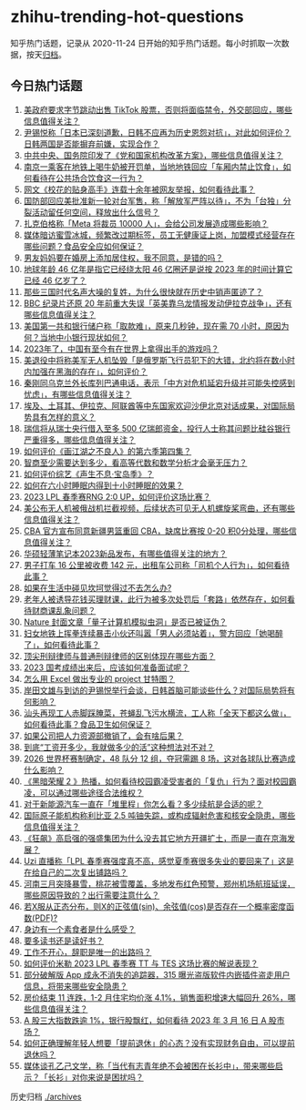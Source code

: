 # zhihu-trending-hot-questions

知乎热门话题，记录从 2020-11-24
日开始的知乎热门话题。每小时抓取一次数据，按天[归档](./archives)。

## 今日热门话题

<!-- BEGIN -->
<!-- 最后更新时间 Fri Mar 17 2023 04:00:37 GMT+0800 (China Standard Time) -->

1. [美政府要求字节跳动出售 TikTok 股票，否则将面临禁令，外交部回应，哪些信息值得关注？](https://www.zhihu.com/question/589962453)
1. [尹锡悦称「日本已深刻道歉，日韩不应再为历史恩怨对抗」，对此如何评价？日韩两国是否能摒弃前嫌，实现合作？](https://www.zhihu.com/question/589897589)
1. [中共中央、国务院印发了《党和国家机构改革方案》，哪些信息值得关注？](https://www.zhihu.com/question/589996896)
1. [南京一乘客在地铁上喝牛奶被开罚单，当地地铁回应「车厢内禁止饮食」，如何看待在公共场合饮食这一行为？](https://www.zhihu.com/question/589726175)
1. [网文《校花的贴身高手》连载十余年被网友举报，如何看待此事？](https://www.zhihu.com/question/589689512)
1. [国防部回应美批准新一轮对台军售，称「解放军严阵以待」，不为「台独」分裂活动留任何空间，释放出什么信号？](https://www.zhihu.com/question/589961157)
1. [扎克伯格称「Meta 将裁员 10000 人」，会给公司发展造成哪些影响？](https://www.zhihu.com/question/589609174)
1. [媒体暗访蜜雪冰城，频繁改过期标签，员工无健康证上岗，加盟模式经营存在哪些问题？食品安全应如何保证？](https://www.zhihu.com/question/589789345)
1. [男友妈妈要在婚房上添加居住权，我不同意，是错的吗？](https://www.zhihu.com/question/589538683)
1. [地球年龄 46 亿年是指它已经绕太阳 46 亿圈还是说按 2023 年的时间计算它已经 46 亿岁了？](https://www.zhihu.com/question/589109007)
1. [那些三国时代名声大噪的复姓，为什么很快就在历史中销声匿迹了？](https://www.zhihu.com/question/588444868)
1. [BBC 纪录片还原 20 年前重大失误「英美靠乌龙情报发动伊拉克战争」，还有哪些信息值得关注？](https://www.zhihu.com/question/589466464)
1. [美国第一共和银行储户称「取款难」，原来几秒钟，现在需 70 小时，原因为何？当地中小银行现状如何？](https://www.zhihu.com/question/589832477)
1. [2023年了，中国有至今有在世界上拿得出手的游戏吗？](https://www.zhihu.com/question/581694581)
1. [美退役中将称美军无人机坠毁「是俄罗斯飞行员犯下的大错，北约将在数小时内加强在黑海的存在」，如何评价？](https://www.zhihu.com/question/589700118)
1. [秦刚同乌克兰外长库列巴通电话，表示「中方对危机延宕升级并可能失控感到忧虑」，有哪些信息值得关注？](https://www.zhihu.com/question/590043950)
1. [埃及、土耳其、伊拉克、阿联酋等中东国家欢迎沙伊北京对话成果，对国际局势具有怎样的意义？](https://www.zhihu.com/question/589672414)
1. [瑞信将从瑞士央行借入至多 500 亿瑞郎资金，投行人士称其问题比硅谷银行严重得多，哪些信息值得关注？](https://www.zhihu.com/question/590014808)
1. [如何评价《画江湖之不良人》的第六季第四集？](https://www.zhihu.com/question/589899660)
1. [智商至少需要达到多少，看高等代数和数学分析才会毫无压力？](https://www.zhihu.com/question/589541513)
1. [如何评价综艺《声生不息·宝岛季》？](https://www.zhihu.com/question/589943483)
1. [如何在六小时睡眠内得到十小时睡眠的效果？](https://www.zhihu.com/question/587922613)
1. [2023 LPL 春季赛RNG 2:0 UP，如何评价这场比赛？](https://www.zhihu.com/question/589986633)
1. [美公布无人机被俄战机拦截视频，后续状态可见无人机螺旋桨弯曲，还有哪些信息值得关注？](https://www.zhihu.com/question/590020982)
1. [CBA 官方宣布同意新疆男篮重回 CBA，缺席比赛按 0-20 积0分处理，哪些信息值得关注？](https://www.zhihu.com/question/589725638)
1. [华硕轻薄笔记本2023新品发布，有哪些值得关注的地方？](https://www.zhihu.com/question/589977727)
1. [男子打车 16 公里被收费 142 元，出租车公司称「司机个人行为」，如何看待此事？](https://www.zhihu.com/question/589527693)
1. [如果在生活中碰见坎坷觉得过不去怎么办?](https://www.zhihu.com/question/589488796)
1. [老年人被诱导花钱买理财课，此行为被多次处罚后「套路」依然存在，如何看待财商课乱象问题？](https://www.zhihu.com/question/589690593)
1. [Nature 封面文章「量子计算机模拟虫洞」是否已被证伪？](https://www.zhihu.com/question/589369848)
1. [妇女地铁上挥拳连续暴击小伙还叫嚣「男人必须站着」，警方回应「她喝醉了」，如何看待此事？](https://www.zhihu.com/question/589910968)
1. [顶尖刑辩律师与普通刑辩律师的区别体现在哪些方面？](https://www.zhihu.com/question/433547627)
1. [2023 国考成绩出来后，应该如何准备面试呢？](https://www.zhihu.com/question/589285579)
1. [怎么用 Excel 做出专业的 project 甘特图？](https://www.zhihu.com/question/20521096)
1. [岸田文雄与到访的尹锡悦举行会谈，日韩首脑可能谈些什么？对国际局势将有何影响？](https://www.zhihu.com/question/589910061)
1. [汕头再现工人赤脚踩腌菜，苍蝇乱飞污水横流，工人称「全天下都这么做」，如何看待此事？食品卫生如何保证？](https://www.zhihu.com/question/589694232)
1. [如果公司把人力资源部撤销了，会有啥后果？](https://www.zhihu.com/question/458496886)
1. [到底“工资开多少，我就做多少的活”这种想法对不对？](https://www.zhihu.com/question/588370062)
1. [2026 世界杯赛制确定，48 队分 12 组，夺冠需踢 8 场，这对各球队比赛造成什么影响？](https://www.zhihu.com/question/589568163)
1. [《黑暗荣耀 2 》热播，如何看待校园霸凌受害者的「复仇」行为？面对校园霸凌，可以通过哪些途径合法维权？](https://www.zhihu.com/question/589911802)
1. [对于新能源汽车一直在「堆里程」你怎么看？多少续航是合适的呢？](https://www.zhihu.com/question/582113557)
1. [国际原子能机构称利比亚 2.5 吨铀失踪，或构成辐射危害和核安全隐患，哪些信息值得关注？](https://www.zhihu.com/question/589965688)
1. [《狂飙》高启强的强盛集团为什么没去其它地方开疆扩土，而是一直在京海发展？](https://www.zhihu.com/question/589530358)
1. [Uzi 直播称「LPL 春季赛强度真不高，感觉夏季赛很多失业的要回来了」这是在给自己的二次复出铺路吗？](https://www.zhihu.com/question/589923306)
1. [河南三月突降暴雪，桃花被雪覆盖，多地发布红色预警，郑州机场航班延误，哪些原因导致的？出行需要注意什么？](https://www.zhihu.com/question/590043568)
1. [若X服从正态分布，则X的正弦值(sin)、余弦值(cos)是否存在一个概率密度函数(PDF)?](https://www.zhihu.com/question/588786342)
1. [身边有一个素食者是什么感受？](https://www.zhihu.com/question/309489608)
1. [要多读书还是读好书？](https://www.zhihu.com/question/395087141)
1. [工作不开心，辞职是唯一的出路吗？](https://www.zhihu.com/question/589861682)
1. [如何评价米勒 2023 LPL 春季赛 TT 与 TES 这场比赛的解说表现？](https://www.zhihu.com/question/589914421)
1. [部分破解版 App 成永不消失的追踪器，315 曝光盗版软件内嵌插件盗走用户信息，将带来哪些安全隐患？](https://www.zhihu.com/question/589835749)
1. [房价结束 11 连跌，1-2 月住宅均价涨 4.1%，销售面积增速大幅回升 26%，哪些信息值得关注？](https://www.zhihu.com/question/589762433)
1. [A 股三大指数跌逾 1%，银行股飘红，如何看待 2023 年 3 月 16 日 A 股市场？](https://www.zhihu.com/question/589794614)
1. [如何正确理解年轻人想要「提前退休」的心态？没有实现财务自由，可以提前退休吗？](https://www.zhihu.com/question/589690600)
1. [媒体谈孔乙己文学，称「当代有志青年绝不会被困在长衫中」，带来哪些启示？「长衫」对你来说是困扰吗？](https://www.zhihu.com/question/589931318)

<!-- END -->

历史归档 [./archives](./archives)
